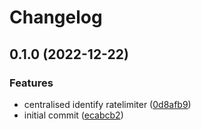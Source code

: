 # Changelog

## 0.1.0 (2022-12-22)


### Features

* centralised identify ratelimiter ([0d8afb9](https://github.com/ooliver1/minecat/commit/0d8afb9ec6ecfac447806b401893e8daecf860b6))
* initial commit ([ecabcb2](https://github.com/ooliver1/minecat/commit/ecabcb29d12baeee8009e8e437a4d4312b29e1fb))
